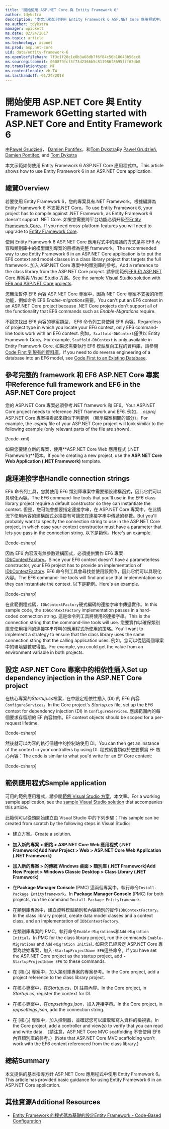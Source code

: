 ```yaml
---
title: "開始使用 ASP.NET Core 與 Entity Framework 6"
author: tdykstra
description: "本文示範如何使用 Entity Framework 6 ASP.NET Core 應用程式中。"
ms.author: tdykstra
manager: wpickett
ms.date: 02/24/2017
ms.topic: article
ms.technology: aspnet
ms.prod: asp.net-core
uid: data/entity-framework-6
ms.openlocfilehash: 7f3c1f28c1e0b3a68db7f6f84c56b18643b56cc8
ms.sourcegitcommit: 060879fcf3f73d2366b5c811986f8695fff65db8
ms.translationtype: MT
ms.contentlocale: zh-TW
ms.lasthandoff: 01/24/2018
---
```

# <a name="getting-started-with-aspnet-core-and-entity-framework-6"></a><span data-ttu-id="8363f-103">開始使用 ASP.NET Core 與 Entity Framework 6</span><span class="sxs-lookup"><span data-stu-id="8363f-103">Getting started with ASP.NET Core and Entity Framework 6</span></span>

<span data-ttu-id="8363f-104">由[Paweł Grudzień](https://github.com/pgrudzien12)， [Damien Pontifex](https://github.com/DamienPontifex)，和[Tom Dykstra](https://github.com/tdykstra)</span><span class="sxs-lookup"><span data-stu-id="8363f-104">By [Paweł Grudzień](https://github.com/pgrudzien12), [Damien Pontifex](https://github.com/DamienPontifex), and [Tom Dykstra](https://github.com/tdykstra)</span></span>

<span data-ttu-id="8363f-105">本文示範如何使用 Entity Framework 6 ASP.NET Core 應用程式中。</span><span class="sxs-lookup"><span data-stu-id="8363f-105">This article shows how to use Entity Framework 6 in an ASP.NET Core application.</span></span>

## <a name="overview"></a><span data-ttu-id="8363f-106">總覽</span><span class="sxs-lookup"><span data-stu-id="8363f-106">Overview</span></span>

<span data-ttu-id="8363f-107">若要使用 Entity Framework 6，您的專案具有.NET Framework，根據編譯為 Entity Framework 6 不支援.NET Core。</span><span class="sxs-lookup"><span data-stu-id="8363f-107">To use Entity Framework 6, your project has to compile against .NET Framework, as Entity Framework 6 doesn't support .NET Core.</span></span> <span data-ttu-id="8363f-108">如果您需要跨平台功能必須升級至[Entity Framework Core](https://docs.microsoft.com/ef/)。</span><span class="sxs-lookup"><span data-stu-id="8363f-108">If you need cross-platform features you will need to upgrade to [Entity Framework Core](https://docs.microsoft.com/ef/).</span></span>

<span data-ttu-id="8363f-109">使用 Entity Framework 6 ASP.NET Core 應用程式中的建議的方式是將 EF6 內容和類別庫中的模型類別專案的目標為完整 framework。</span><span class="sxs-lookup"><span data-stu-id="8363f-109">The recommended way to use Entity Framework 6 in an ASP.NET Core application is to put the EF6 context and model classes in a class library project that targets the full framework.</span></span> <span data-ttu-id="8363f-110">加入 ASP.NET Core 專案中的類別庫的參考。</span><span class="sxs-lookup"><span data-stu-id="8363f-110">Add a reference to the class library from the ASP.NET Core project.</span></span> <span data-ttu-id="8363f-111">請參閱範例[EF6 和 ASP.NET Core 專案與 Visual Studio 方案](https://github.com/aspnet/Docs/tree/master/aspnetcore/data/entity-framework-6/sample/)。</span><span class="sxs-lookup"><span data-stu-id="8363f-111">See the sample [Visual Studio solution with EF6 and ASP.NET Core projects](https://github.com/aspnet/Docs/tree/master/aspnetcore/data/entity-framework-6/sample/).</span></span>

<span data-ttu-id="8363f-112">您無法暫停 EF6 內容 ASP.NET Core 專案中，因為.NET Core 專案不支援的所有功能，例如命令 EF6 *Enable-migrations*需要。</span><span class="sxs-lookup"><span data-stu-id="8363f-112">You can't put an EF6 context in an ASP.NET Core project because .NET Core projects don't support all of the functionality that EF6 commands such as *Enable-Migrations* require.</span></span>

<span data-ttu-id="8363f-113">不論您找出 EF6 內容的專案類型、 EF6 命令列工具使用 EF6 內容。</span><span class="sxs-lookup"><span data-stu-id="8363f-113">Regardless of project type in which you locate your EF6 context, only EF6 command-line tools work with an EF6 context.</span></span> <span data-ttu-id="8363f-114">例如，`Scaffold-DbContext`僅供以 Entity Framework Core。</span><span class="sxs-lookup"><span data-stu-id="8363f-114">For example, `Scaffold-DbContext` is only available in Entity Framework Core.</span></span> <span data-ttu-id="8363f-115">如果您需要執行 EF6 模型反向工程的資料庫，請參閱[Code First 到現有的資料庫](https://msdn.microsoft.com/jj200620)。</span><span class="sxs-lookup"><span data-stu-id="8363f-115">If you need to do reverse engineering of a database into an EF6 model, see [Code First to an Existing Database](https://msdn.microsoft.com/jj200620).</span></span>

## <a name="reference-full-framework-and-ef6-in-the-aspnet-core-project"></a><span data-ttu-id="8363f-116">參考完整的 framework 和 EF6 ASP.NET Core 專案中</span><span class="sxs-lookup"><span data-stu-id="8363f-116">Reference full framework and EF6 in the ASP.NET Core project</span></span>

<span data-ttu-id="8363f-117">您的 ASP.NET Core 專案必須參考.NET framework 和 EF6。</span><span class="sxs-lookup"><span data-stu-id="8363f-117">Your ASP.NET Core project needs to reference .NET framework and EF6.</span></span> <span data-ttu-id="8363f-118">例如， *.csproj* ASP.NET Core 專案檔看起來類似下列範例 （顯示檔案相關的部分）。</span><span class="sxs-lookup"><span data-stu-id="8363f-118">For example, the *.csproj* file of your ASP.NET Core project will look similar to the following example (only relevant parts of the file are shown).</span></span>

[!code-xml[](entity-framework-6/sample/MVCCore/MVCCore.csproj?range=3-9&highlight=2)]

<span data-ttu-id="8363f-119">如果您要建立新的專案，使用**ASP.NET Core Web 應用程式 (.NET Framework)**範本。</span><span class="sxs-lookup"><span data-stu-id="8363f-119">If you’re creating a new project, use the **ASP.NET Core Web Application (.NET Framework)** template.</span></span>

## <a name="handle-connection-strings"></a><span data-ttu-id="8363f-120">處理連接字串</span><span class="sxs-lookup"><span data-stu-id="8363f-120">Handle connection strings</span></span>

<span data-ttu-id="8363f-121">EF6 命令列工具，您將使用 EF6 類別庫專案中需要預設建構函式，因此它們可以具現化內容。</span><span class="sxs-lookup"><span data-stu-id="8363f-121">The EF6 command-line tools that you'll use in the EF6 class library project require a default constructor so they can instantiate the context.</span></span> <span data-ttu-id="8363f-122">但是，您可能會想要指定連接字串，在 ASP.NET Core 專案中，在此情況下使用內容的建構函式必須要有可讓您在連接字串中傳遞的參數。</span><span class="sxs-lookup"><span data-stu-id="8363f-122">But you'll probably want to specify the connection string to use in the ASP.NET Core project, in which case your context constructor must have a parameter that lets you pass in the connection string.</span></span> <span data-ttu-id="8363f-123">以下是範例。</span><span class="sxs-lookup"><span data-stu-id="8363f-123">Here's an example.</span></span>

[!code-csharp[](entity-framework-6/sample/EF6/SchoolContext.cs?name=snippet_Constructor)]

<span data-ttu-id="8363f-124">因為 EF6 內容沒有無參數建構函式，必須提供實作 EF6 專案[IDbContextFactory](https://msdn.microsoft.com/library/hh506876)。</span><span class="sxs-lookup"><span data-stu-id="8363f-124">Since your EF6 context doesn't have a parameterless constructor, your EF6 project has to provide an implementation of [IDbContextFactory](https://msdn.microsoft.com/library/hh506876).</span></span> <span data-ttu-id="8363f-125">EF6 命令列工具會尋找並使用該實作，因此它們可以具現化內容。</span><span class="sxs-lookup"><span data-stu-id="8363f-125">The EF6 command-line tools will find and use that implementation so they can instantiate the context.</span></span> <span data-ttu-id="8363f-126">以下是範例。</span><span class="sxs-lookup"><span data-stu-id="8363f-126">Here's an example.</span></span>

[!code-csharp[](entity-framework-6/sample/EF6/SchoolContextFactory.cs?name=snippet_IDbContextFactory)]

<span data-ttu-id="8363f-127">在此範例程式碼，`IDbContextFactory`硬式編碼的連接字串中傳遞實作。</span><span class="sxs-lookup"><span data-stu-id="8363f-127">In this sample code, the `IDbContextFactory` implementation passes in a hard-coded connection string.</span></span> <span data-ttu-id="8363f-128">這是命令列工具將使用的連接字串。</span><span class="sxs-lookup"><span data-stu-id="8363f-128">This is the connection string that the command-line tools will use.</span></span> <span data-ttu-id="8363f-129">您要實作以確保類別庫會使用相同的連接字串呼叫的應用程式所使用的策略。</span><span class="sxs-lookup"><span data-stu-id="8363f-129">You'll want to implement a strategy to ensure that the class library uses the same connection string that the calling application uses.</span></span> <span data-ttu-id="8363f-130">例如，您可以從這兩個專案中的環境變數取得值。</span><span class="sxs-lookup"><span data-stu-id="8363f-130">For example, you could get the value from an environment variable in both projects.</span></span>

## <a name="set-up-dependency-injection-in-the-aspnet-core-project"></a><span data-ttu-id="8363f-131">設定 ASP.NET Core 專案中的相依性插入</span><span class="sxs-lookup"><span data-stu-id="8363f-131">Set up dependency injection in the ASP.NET Core project</span></span>

<span data-ttu-id="8363f-132">在核心專案的*Startup.cs*檔案，在中設定相依性插入 (DI) 的 EF6 內容`ConfigureServices`。</span><span class="sxs-lookup"><span data-stu-id="8363f-132">In the Core project's *Startup.cs* file, set up the EF6 context for dependency injection (DI) in `ConfigureServices`.</span></span> <span data-ttu-id="8363f-133">應該範圍內的每個要求存留期的 EF 內容物件。</span><span class="sxs-lookup"><span data-stu-id="8363f-133">EF context objects should be scoped for a per-request lifetime.</span></span>

[!code-csharp[](entity-framework-6/sample/MVCCore/Startup.cs?name=snippet_ConfigureServices&highlight=5)]

<span data-ttu-id="8363f-134">然後就可以內容的執行個體中的控制站使用 DI。</span><span class="sxs-lookup"><span data-stu-id="8363f-134">You can then get an instance of the context in your controllers by using DI.</span></span> <span data-ttu-id="8363f-135">程式碼會類似於您要撰寫 EF 核心內容：</span><span class="sxs-lookup"><span data-stu-id="8363f-135">The code is similar to what you'd write for an EF Core context:</span></span>

[!code-csharp[](entity-framework-6/sample/MVCCore/Controllers/StudentsController.cs?name=snippet_ContextInController)]

## <a name="sample-application"></a><span data-ttu-id="8363f-136">範例應用程式</span><span class="sxs-lookup"><span data-stu-id="8363f-136">Sample application</span></span>

<span data-ttu-id="8363f-137">可用的範例應用程式，請參閱[範例 Visual Studio 方案](https://github.com/aspnet/Docs/tree/master/aspnetcore/data/entity-framework-6/sample/)，本文章。</span><span class="sxs-lookup"><span data-stu-id="8363f-137">For a working sample application, see the [sample Visual Studio solution](https://github.com/aspnet/Docs/tree/master/aspnetcore/data/entity-framework-6/sample/) that accompanies this article.</span></span>

<span data-ttu-id="8363f-138">此範例可以從頭開始建立由 Visual Studio 中的下列步驟：</span><span class="sxs-lookup"><span data-stu-id="8363f-138">This sample can be created from scratch by the following steps in Visual Studio:</span></span>

* <span data-ttu-id="8363f-139">建立方案。</span><span class="sxs-lookup"><span data-stu-id="8363f-139">Create a solution.</span></span>

* <span data-ttu-id="8363f-140">**加入新的專案 > 網路 > ASP.NET Core Web 應用程式 (.NET Framework)**</span><span class="sxs-lookup"><span data-stu-id="8363f-140">**Add New Project > Web > ASP.NET Core Web Application (.NET Framework)**</span></span>

* <span data-ttu-id="8363f-141">**加入新的專案 > 的傳統 Windows 桌面 > 類別庫 (.NET Framework)**</span><span class="sxs-lookup"><span data-stu-id="8363f-141">**Add New Project > Windows Classic Desktop > Class Library (.NET Framework)**</span></span>

* <span data-ttu-id="8363f-142">在**Package Manager Console** (PMC) 這兩個專案中，執行命令`Install-Package Entityframework`。</span><span class="sxs-lookup"><span data-stu-id="8363f-142">In **Package Manager Console** (PMC) for both projects, run the command `Install-Package Entityframework`.</span></span>

* <span data-ttu-id="8363f-143">在類別庫專案中，建立資料模型類別和內容類別的實作`IDbContextFactory`。</span><span class="sxs-lookup"><span data-stu-id="8363f-143">In the class library project, create data model classes and a context class, and an implementation of `IDbContextFactory`.</span></span>

* <span data-ttu-id="8363f-144">在類別庫專案的 PMC，執行命令`Enable-Migrations`和`Add-Migration Initial`。</span><span class="sxs-lookup"><span data-stu-id="8363f-144">In PMC for the class library project, run the commands `Enable-Migrations` and `Add-Migration Initial`.</span></span> <span data-ttu-id="8363f-145">如果您已經設定 ASP.NET Core 專案為啟始專案，加入`-StartupProjectName EF6`這些命令。</span><span class="sxs-lookup"><span data-stu-id="8363f-145">If you have set the ASP.NET Core project as the startup project, add `-StartupProjectName EF6` to these commands.</span></span>

* <span data-ttu-id="8363f-146">在 [核心] 專案中，加入類別庫專案的專案參考。</span><span class="sxs-lookup"><span data-stu-id="8363f-146">In the Core project, add a project reference to the class library project.</span></span>

* <span data-ttu-id="8363f-147">在核心專案中，在*Startup.cs*，DI 註冊內容。</span><span class="sxs-lookup"><span data-stu-id="8363f-147">In the Core project, in *Startup.cs*, register the context for DI.</span></span>

* <span data-ttu-id="8363f-148">在核心專案中，在*appsettings.json*，加入連接字串。</span><span class="sxs-lookup"><span data-stu-id="8363f-148">In the Core project, in *appsettings.json*, add the connection string.</span></span>

* <span data-ttu-id="8363f-149">在 [核心] 專案中，加入控制器，並確認您可以讀取和寫入資料的檢視表。</span><span class="sxs-lookup"><span data-stu-id="8363f-149">In the Core project, add a controller and view(s) to verify that you can read and write data.</span></span> <span data-ttu-id="8363f-150">（請注意，ASP.NET Core MVC scaffolding 不會使用 EF6 內容類別庫的參考。）</span><span class="sxs-lookup"><span data-stu-id="8363f-150">(Note that ASP.NET Core MVC scaffolding won't work with the EF6 context referenced from the class library.)</span></span>

## <a name="summary"></a><span data-ttu-id="8363f-151">總結</span><span class="sxs-lookup"><span data-stu-id="8363f-151">Summary</span></span>

<span data-ttu-id="8363f-152">本文提供的基本指導方針 ASP.NET Core 應用程式中使用 Entity Framework 6。</span><span class="sxs-lookup"><span data-stu-id="8363f-152">This article has provided basic guidance for using Entity Framework 6 in an ASP.NET Core application.</span></span>

## <a name="additional-resources"></a><span data-ttu-id="8363f-153">其他資源</span><span class="sxs-lookup"><span data-stu-id="8363f-153">Additional Resources</span></span>

* [<span data-ttu-id="8363f-154">Entity Framework 的程式碼為基礎的設定</span><span class="sxs-lookup"><span data-stu-id="8363f-154">Entity Framework - Code-Based Configuration</span></span>](https://msdn.microsoft.com/data/jj680699.aspx)
